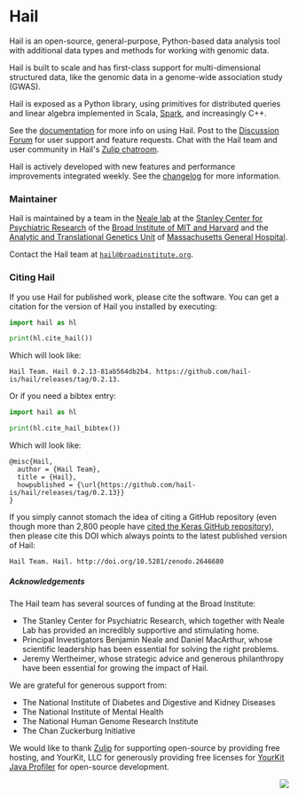 # Hail

Hail is an open-source, general-purpose, Python-based data analysis tool with additional data types and methods for working with genomic data.

Hail is built to scale and has first-class support for multi-dimensional structured data, like the genomic data in a genome-wide association study (GWAS).

Hail is exposed as a Python library, using primitives for distributed queries and linear algebra implemented in Scala, [Spark](https://spark.apache.org/docs/latest/index.html), and increasingly C++.

See the [documentation](https://hail.is/docs/0.2/) for more info on using
Hail. Post to the [Discussion Forum](http://discuss.hail.is) for user support
and feature requests. Chat with the Hail team and user community in Hail's
[Zulip chatroom](https://hail.zulipchat.com).

Hail is actively developed with new features and performance improvements integrated weekly. See the [changelog](https://hail.is/docs/0.2/change_log.html) for more information.

### Maintainer

Hail is maintained by a team in the [Neale lab](https://nealelab.squarespace.com/) at the [Stanley Center for Psychiatric Research](http://www.broadinstitute.org/scientific-community/science/programs/psychiatric-disease/stanley-center-psychiatric-research/stanle) of the [Broad Institute of MIT and Harvard](http://www.broadinstitute.org) and the [Analytic and Translational Genetics Unit](https://www.atgu.mgh.harvard.edu/) of [Massachusetts General Hospital](http://www.massgeneral.org/).

Contact the Hail team at <a href="mailto:hail@broadinstitute.org"><code>hail@broadinstitute.org</code></a>.

### Citing Hail

If you use Hail for published work, please cite the software. You can get a
citation for the version of Hail you installed by executing:

```python
import hail as hl

print(hl.cite_hail())
```

Which will look like:

```
Hail Team. Hail 0.2.13-81ab564db2b4. https://github.com/hail-is/hail/releases/tag/0.2.13.
```

Or if you need a bibtex entry:

```python
import hail as hl

print(hl.cite_hail_bibtex())
```

Which will look like:

```
@misc{Hail,
  author = {Hail Team},
  title = {Hail},
  howpublished = {\url{https://github.com/hail-is/hail/releases/tag/0.2.13}}
}
```

If you simply cannot stomach the idea of citing a GitHub repository (even though
more than 2,800 people have [cited the Keras GitHub
repository](https://scholar.google.com/scholar?cluster=17868569268188187229&hl=en&as_sdt=40000005&sciodt=0,22)),
then please cite this DOI which always points to the latest published version of
Hail:

```
Hail Team. Hail. http://doi.org/10.5281/zenodo.2646680
```

##### Acknowledgements

The Hail team has several sources of funding at the Broad Institute:
 * The Stanley Center for Psychiatric Research, which together with Neale Lab has provided an incredibly supportive and stimulating home.
 * Principal Investigators Benjamin Neale and Daniel MacArthur, whose scientific leadership has been essential for solving the right problems.
 * Jeremy Wertheimer, whose strategic advice and generous philanthropy have been essential for growing the impact of Hail.

We are grateful for generous support from:
 * The National Institute of Diabetes and Digestive and Kidney Diseases
 * The National Institute of Mental Health
 * The National Human Genome Research Institute
 * The Chan Zuckerburg Initiative

We would like to thank <a href="https://zulipchat.com/">Zulip</a> for supporting
open-source by providing free hosting, and YourKit, LLC for generously providing
free licenses for <a href="https://www.yourkit.com/java/profiler/">YourKit Java
Profiler</a> for open-source development.

<img src="https://www.yourkit.com/images/yklogo.png" align="right" />
